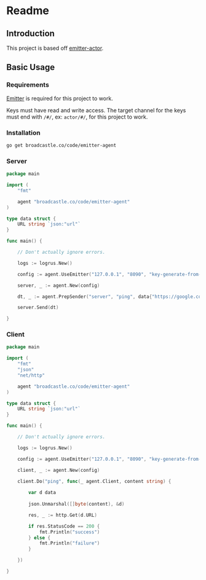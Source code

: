 # Readme

## Introduction

This project is based off [emitter-actor](https://github.com/kelindar/emitter-actor/).

## Basic Usage

### Requirements

[Emitter](https://github.com/emitter-io/emitter/) is required for this project to work.

Keys must have read and write access. The target channel for the keys must end with `/#/`, ex: `actor/#/`, for this project to work.

### Installation

```bash
go get broadcastle.co/code/emitter-agent
```

### Server

```go
package main

import (
    "fmt"

    agent "broadcastle.co/code/emitter-agent"
)

type data struct {
    URL string `json:"url"`
}

func main() {

    // Don't actually ignore errors.

    logs := logrus.New()

    config := agent.UseEmitter("127.0.0.1", "8090", "key-generate-from-keygen", "actor", logs, false)

    server, _ := agent.New(config)

    dt, _ := agent.PrepSender("server", "ping", data{"https://google.com"})

    server.Send(dt)

}
```

### Client

```go
package main

import (
    "fmt"
    "json"
    "net/http"

    agent "broadcastle.co/code/emitter-agent"
)

type data struct {
    URL string `json:"url"`
}

func main() {

    // Don't actually ignore errors.

    logs := logrus.New()

    config := agent.UseEmitter("127.0.0.1", "8090", "key-generate-from-keygen", "actor", logs, false)

    client, _ := agent.New(config)

    client.Do("ping", func(_ agent.Client, content string) {
    
        var d data
        
        json.Unmarshal([]byte(content), &d)

        res, _ := http.Get(d.URL)

        if res.StatusCode == 200 {
            fmt.Println("success")
        } else {
            fmt.Println("failure")
        }

    })

}
```
